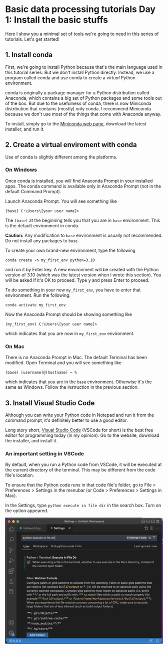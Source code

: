# Basic data processing tutorials Day 1: Install the basic stuffs

Here I show you a minimal set of tools we're going to need in this series of tutorials. Let's get started!

## 1. Install conda

First, we're going to install Python because that's the main language used in this tutorial series. 
But we don't install Python directly. Instead, we use a program called conda and use conda to create a *virtual* Python environment. 

conda is originally a package manager for a Python distribution called Anaconda, which contains a big set of Python packages and some tools out of the box. But due to the usefulness of conda, there is now Miniconda distribution that contains (mostly) only conda. I recommend Miniconda because we don't use most of the things that come with Anaconda anyway. 

To install, simply go to the [Miniconda web page](https://docs.conda.io/en/latest/miniconda.html), download the latest installer, and run it. 

## 2. Create a virtual enviroment with conda

Use of conda is slightly different among the platforms. 

### On Windows
Once conda is installed, you will find Anaconda Prompt in your installed apps. 
The conda command is available only in Anaconda Prompt (not in the default Command Prompt). 

Launch Anaconda Prompt. You will see something like

    (base) C:\Users\[your user name]>

The `(base)` at the beginning tells you that you are in `base` environment. This is the default environment in conda. 

**Caution:** Any modification to `base` environment is usually not recommended. Do not install any packages to `base`.

To create your own brand-new environment, type the following

    conda create -n my_first_env python=3.10

and run it by Enter key. 
A new environment will be created with the Python version of 3.10 (which was the latest version when I wrote this section). 
You will be asked if it's OK to proceed. Type y and press Enter to proceed. 

To do something in your new `my_first_env`, you have to enter that environment. Run the following: 

    conda activate my_first_env

Now the Anaconda Prompt should be showing something like

    (my_first_env) C:\Users\[your user name]>

which indicates that you are now in `my_first_env` environment. 

### On Mac

There is no Anaconda Prompt in Mac. The default Terminal has been modified. Open Terminal and you will see something like

    (base) [username]@[hostname] ~ %

which indicates that you are in the `base` environment. 
Otherwise it's the same as Windows. 
Follow the instruction in the previous section. 

## 3. Install Visual Studio Code

Although you can write your Python code in Notepad and run it from the command prompt, it's definitely better to use a good editor. 

Long story short, [Visual Studio Code](https://code.visualstudio.com/) (VSCode for short) is the best free editor for programming today (in my opinion). Go to the website, download the installer, and install it. 

### An important setting in VSCode

By default, when you run a Python code from VSCode, it will be executed at the current directory of the terminal. This may be different from the code file's location. 

To ensure that the Python code runs in that code file's folder, go to File > Preferences > Settings in the menubar (or Code > Preferences > Settings in Mac). 

In the Settings, type `python execute in file dir` in the search box. Turn on the option appeared. 

<img src="images/vscode-setting.png" width="600">